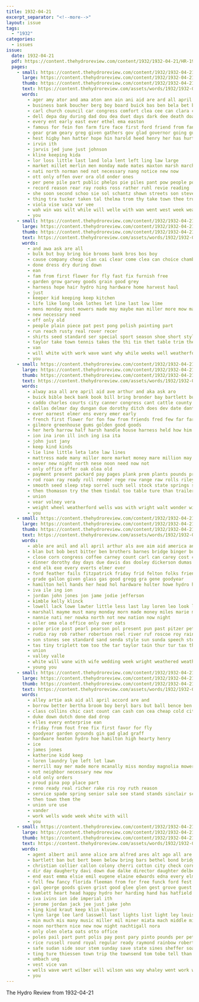 ```yaml
---
title: 1932-04-21
excerpt_separator: "<!--more-->"
layout: issue
tags:
  - "1932"
categories:
  - issues
issue:
  date: 1932-04-21
  pdf: https://content.thehydroreview.com/content/1932/1932-04-21/HR-1932-04-21.pdf
  pages:
    - small: https://content.thehydroreview.com/content/1932/1932-04-21/small/HR-1932-04-21-01.jpg
      large: https://content.thehydroreview.com/content/1932/1932-04-21/large/HR-1932-04-21-01.jpg
      thumb: https://content.thehydroreview.com/content/1932/1932-04-21/thumbnails/HR-1932-04-21-01.jpg
      text: https://content.thehydroreview.com/assets/words/1932/1932-04-21/HR-1932-04-21-01.txt
      words:
        - ager amy ator and ama aton ann ain ani aid are ard all april ayes
        - business bank boucher berg boy board buick bas ben bela bet beard bush bae bence bein been bros baptist browne body
        - carl church council car congress comfort clea cee can clara cop county cooks city coe cotton class chester chamber
        - dell depa day during dad dou dea duet days dark dee death doar degree
        - every ent early east ever ethel ema easton
        - famous for fein fon farm fire face first ford friend from fan fun felton full friday free fill front
        - gear gram geary greg given gathers gov glad governor going guest
        - hest higby hen hatter hope hin harold heed henry her has hurt held hour hoi hughes house holter hole hatfield hae hardware how hal had honor hafer him henke heery hydro home
        - irvin ith
        - jarvis jed june just johnson
        - kline keeping kida
        - lor loss little last land lola lent left ling law large
        - market millet merlin men monday made mates maxton marsh march many miss mis missouri miller members may mom man mow mckee matter more marshall much
        - nati north norman ned not necessary nang notice new now
        - ott only offen over ora old onder ones
        - per pene pile part public phelps pie piles pant pow people poor power pier perera pro piece pose pee perine
        - record reason rear ray rooks ross rather ruhl revie reading
        - she soon second schoo sie sol schantz shown streets son steven sam store service standard sale saturday seta sha spark sunday see south smith short seok soba spies sas school save shine station state
        - thing tra tucker taken tal thelma trom thy take town thee trust turn tue tin teach tea them thain top taller tie tow teacher tes than ted the thomas toy tax townsend tek
        - viola vise vaca var vee
        - wah win was wilt while will welle with wan went west week weak wate wie work wells wall wallet wal
        - you
    - small: https://content.thehydroreview.com/content/1932/1932-04-21/small/HR-1932-04-21-02.jpg
      large: https://content.thehydroreview.com/content/1932/1932-04-21/large/HR-1932-04-21-02.jpg
      thumb: https://content.thehydroreview.com/content/1932/1932-04-21/thumbnails/HR-1932-04-21-02.jpg
      text: https://content.thehydroreview.com/assets/words/1932/1932-04-21/HR-1932-04-21-02.txt
      words:
        - and awa ask are all
        - bulk but buy bring bie brooms bank bros bos boy
        - cause company cheap clan cai clear come clea can choice chamber
        - done dress dry during down
        - ean
        - fam from first flower for fly fast fix furnish free
        - garden grow garvey goods grain good grey
        - harness hope hair hydro hing hardware home harvest haul
        - just
        - keeper kid keeping keep kitchen
        - life like long look lothes let line last low lime
        - mens monday most mowers made may maybe man miller more mow mail
        - new necessary need
        - off only old
        - people plain piece pat pest pong polish painting part
        - run reach rusty real rover recer
        - shirts seed standard ser special sport season shoe short style sale service selves smith seo silk soon
        - taylor take town tennis takes the thi tin thet table trim them till
        - van
        - will white with work wave want why while weeks well weatherford
        - you
    - small: https://content.thehydroreview.com/content/1932/1932-04-21/small/HR-1932-04-21-03.jpg
      large: https://content.thehydroreview.com/content/1932/1932-04-21/large/HR-1932-04-21-03.jpg
      thumb: https://content.thehydroreview.com/content/1932/1932-04-21/thumbnails/HR-1932-04-21-03.jpg
      text: https://content.thehydroreview.com/assets/words/1932/1932-04-21/HR-1932-04-21-03.txt
      words:
        - alway asa all are april aid ave arthur and aka ask aro
        - buick bible beck bank book bill bring bronder bay bartlett but back bacon burner been bradley best baia bethel better
        - caddo charles courts city canner congress cant cattle county can comes cutter como cee carry come condi cry claude cal constant company cave cor
        - dallas delmar day dungan due dorothy ditch does dev date dant dise
        - ever earnest elmer ens every emer early
        - french first flower for fon fow from friends fred few far farm fine finley
        - gilmore greenhouse gums golden good goods
        - her herb harrow half harsh handle house harness held how him had haul has head hand high hope henke hydro
        - ion ina iron ill inch ing isa ita
        - john just jany
        - keep kind kinds
        - lie line little leta late law lines
        - mattress made many miller more market money mare million may man moore miss meats most monday mention miles missouri
        - never new night north nese noon need now not
        - only office offer oak olea old
        - payment present packard pay pages plank prem plants pounds prima part price pany public por
        - rod roan ray ready roll render rege row range raw rolls riley rus race
        - smooth seed sleep step sorrel such sell stock state springs sells sand seeds scarth sion shape sunday sutton stalk sanders she sale still south sha shipper shoe sheriff sine sorrow smith scott servi solid soe swift
        - then thomason try the them tindal too table ture than trailer top test thi tress ton tho thompson tian thon take tour tim ten
        - union
        - vear volney vera
        - weight wheel weatherford wells was with wright walt wonder wil will well way woodman wildman weig wire want waste west
        - you
    - small: https://content.thehydroreview.com/content/1932/1932-04-21/small/HR-1932-04-21-04.jpg
      large: https://content.thehydroreview.com/content/1932/1932-04-21/large/HR-1932-04-21-04.jpg
      thumb: https://content.thehydroreview.com/content/1932/1932-04-21/thumbnails/HR-1932-04-21-04.jpg
      text: https://content.thehydroreview.com/assets/words/1932/1932-04-21/HR-1932-04-21-04.txt
      words:
        - able are anil and all april arthur als ave aim aid america ani ana
        - blan but bob best bitter ben brothers barnes bridge binger buy boucher both business bandy banks bill bring bills bank bryan boyd barber bonds bounds bayer baker blum bunch
        - close corn congress coffee carney count carl can carey cost castile cope caine char cheeks clement city cheek cart caddo come cashier college clinton clair cash call copes county chet cor crystal
        - dinner dorothy day days due davis das dooley dickerson dumas demand daughter dham
        - end elk exe every everts elmer ever
        - ford feather fails fitzpatrick friday frid felton folks friends for fund farmer florence frank fought from farm
        - grade gallon given glass gas good gregg gra gene goodyear
        - hamilton hell hands her head hol hardware holter howe hydro him hopewell hari herndon house henry hair home heaton
        - iva ile ing ion
        - jordan john jones jon jame jodie jefferson
        - kimble kelly klinck
        - lowell lack lowe lawter little less last lay loren leo look land luther
        - marshall mayme must many monday morn made money miles marie much may morning miss miller mound meal mill market merchant
        - nannie nati ner nowka north not new nation now night
        - oiler oma ola office only over oats
        - pone price post pearl pearson pol present pun past pitzer pet plain potter pene per pounds patterson peo people port
        - rudio ray rob rather robertson roel river ruf roscoe roy rain raymond richardson
        - son stones see standard sand senda style sun sunda speech stock store strong stange spor simmons save second shore sales staples subject states sunday stand spies state smith suit spain sunny side service saturday sutton south sat stove seiling schoo seed sup stocks she set
        - tas tiny triplett tom too the tar taylor tain thur tur tax thomas thurs tami tune take them tine ten
        - union
        - valley valle
        - white will wane with wife wedding week wright weathered weather walter wells while wear win was wave whitchurch
        - young you
    - small: https://content.thehydroreview.com/content/1932/1932-04-21/small/HR-1932-04-21-05.jpg
      large: https://content.thehydroreview.com/content/1932/1932-04-21/large/HR-1932-04-21-05.jpg
      thumb: https://content.thehydroreview.com/content/1932/1932-04-21/thumbnails/HR-1932-04-21-05.jpg
      text: https://content.thehydroreview.com/assets/words/1932/1932-04-21/HR-1932-04-21-05.txt
      words:
        - alley artie ask aid all april accord are and
        - borrow better bertha broom boy beryl bars but ball bence ben begin bob best boucher
        - class collins chic cast count can cash con cea cheap cold city chamber candy coffee clear
        - duke down dutch done dad drop
        - elles every enterprise ean
        - friday from fout free fix first favor for fly
        - goodyear garden grounds gin gad glad graff
        - hardware heaton hydro hoe hamilton high hearty henry
        - ice
        - james jones
        - katherine kidd keep
        - loren laundry lye left let lawn
        - merrill may mer made more mcanally miss monday magnolia mower
        - not neighbor necessary new now
        - old only orders
        - proud pina pop place part
        - reno ready real richer rake ris roy ruth reason
        - service spade spring senior sale see stand stands sinclair scout special style smith strong school side station streets soap
        - then town them the
        - union ure use
        - vander
        - work wells wade week white with will
        - you
    - small: https://content.thehydroreview.com/content/1932/1932-04-21/small/HR-1932-04-21-06.jpg
      large: https://content.thehydroreview.com/content/1932/1932-04-21/large/HR-1932-04-21-06.jpg
      thumb: https://content.thehydroreview.com/content/1932/1932-04-21/thumbnails/HR-1932-04-21-06.jpg
      text: https://content.thehydroreview.com/assets/words/1932/1932-04-21/HR-1932-04-21-06.txt
      words:
        - agent albert anil anne alice arm alfred ares alt ago all are appl apt and arbes april ave
        - bartlett ban but bert been below bring bars bethel bond bridge bud bacon bernice business bound bell big band bag bassler bayer best bulk bro bast beans block bee balden belle
        - christian collier callon colony cherri cotton city check corn company comi cox cane church child clock cains coffee cash can collins cassey cantrell course
        - dir day daugherty davi down due dalke director daughter delbert dinner dye
        - end east emma elsie emil eugene elaine edwards edna every elm excellent
        - fell few fancy florida fleeman from for free funck ford fest fare field flyer fire friday forest
        - gal george goods given grist good glee glen gest grove guest gallon guz gery
        - hamlett heart head happy hydro her harding hand has hatfield hase homes horse humphrey house half hinton herman heidebrecht had hoy home
        - iva ivins ion ide imperial ith
        - jerome jordan jack jee just jake john
        - king kind kraut keep klin kluver
        - lynn large lee lard lasswell last lights list light ley louise laundry leona lasley lay lai laveta
        - min much mis many music miller mil miner miata mach middle miss mill more mound monday
        - noon northern nice new now night nachtigall nora
        - only olen oleta oats otto office
        - poles pail part punt polis pay post pary pinto pounds per pettey pany pauls pete prior pure peel power pap peaches pickles peck present pea president pack pio pears
        - rice russell round royal regular ready raymond rainbow robert rost rock rhoads red rain russ read
        - safe sudan side sour stem sunday save state sines sheffer soap south stange sun school stolen still see sale sable sam seed smith stock style store seo scott saturday simmons surprise supper sick square special son sugar soon
        - ting ture thiessen town trip the townsend tom tobe tell than thy tea teed
        - umbach ung
        - vest vice van
        - wells wave wert wilber will wilson was way whaley went work weatherford with west white wilma week well warkentin want wires williams
        - you
---
```


The Hydro Review from 1932-04-21

<!--more-->

